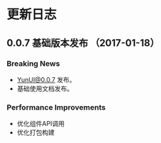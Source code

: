 # 更新日志

<a name="0.0.7"></a>
## 0.0.7 基础版本发布 （2017-01-18）
### Breaking News

- YunUI@0.0.7 发布。
- 基础使用文档发布。

### Performance Improvements

- 优化组件API调用
- 优化打包构建
